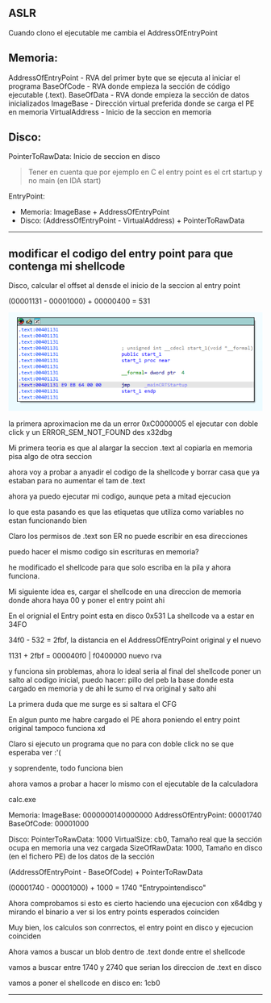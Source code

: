 ## ASLR

Cuando clono el ejecutable me cambia el AddressOfEntryPoint

## Memoria:
AddressOfEntryPoint - RVA del primer byte que se ejecuta al iniciar el programa
BaseOfCode - RVA donde empieza la sección de código ejecutable (.text).
BaseOfData - RVA donde empieza la sección de datos inicializados
ImageBase - Dirección virtual preferida donde se carga el PE en memoria
VirtualAddress - Inicio de la seccion en memoria

## Disco:
PointerToRawData: Inicio de seccion en disco

> Tener en cuenta que por ejemplo en C el entry point es el crt startup y no main (en IDA start)

EntryPoint:
- Memoria: ImageBase + AddressOfEntryPoint
- Disco: (AddressOfEntryPoint - VirtualAddress) + PointerToRawData

---

## modificar el codigo del entry point para que contenga mi shellcode

Disco, calcular el offset al densde el inicio de la seccion al entry point 


(00001131 - 00001000) + 00000400 = 531

![alt text](image.png)

la primera aproximacion me da un error 0xC0000005 el ejecutar con doble click y un ERROR_SEM_NOT_FOUND des x32dbg

Mi primera teoria es que al alargar la seccion .text al copiarla en memoria pisa algo de otra seccion 

ahora voy a probar a anyadir el codigo de la shellcode y borrar casa que ya estaban para no aumentar el tam de .text

ahora ya puedo ejecutar mi codigo, aunque peta a mitad ejecucion

lo que esta pasando es que las etiquetas que utiliza como variables no estan funcionando bien

Claro los permisos de .text son ER no puede escribir en esa direcciones

puedo hacer el mismo codigo sin escrituras en memoria?

he modificado el shellcode para que solo escriba en la pila y ahora funciona.

Mi siguiente idea es, cargar el shellcode en una direccion de memoria donde ahora haya 00 y poner el entry point ahi

En el orignial el Entry point esta en disco 0x531
La shellcode va a estar en 34FO

34f0 - 532 = 2fbf, la distancia en el AddressOfEntryPoint original y el nuevo

1131 + 2fbf = 000040f0 | f0400000 nuevo rva

y funciona sin problemas, ahora lo ideal seria al final del shellcode poner un salto al codigo inicial, puedo hacer: pillo del peb la base donde esta cargado en memoria y de ahi le sumo el rva original y salto ahi

La primera duda que me surge es si saltara el CFG

En algun punto me habre cargado el PE ahora poniendo el entry point original tampoco funciona xd

Claro si ejecuto un programa que no para con doble click no se que esperaba ver :'(

y soprendente, todo funciona bien

ahora vamos a probar a hacer lo mismo con el ejecutable de la calculadora

calc.exe 

Memoria:
ImageBase: 0000000140000000
AddressOfEntryPoint: 00001740
BaseOfCode: 00001000

Disco:
PointerToRawData: 1000
VirtualSize: cb0, Tamaño real que la sección ocupa en memoria una vez cargada
SizeOfRawData: 1000, Tamaño en disco (en el fichero PE) de los datos de la sección

(AddressOfEntryPoint - BaseOfCode) + PointerToRawData

(00001740 - 00001000) + 1000 = 1740 "Entrypointendisco"

Ahora comprobamos si esto es cierto haciendo una ejecucion con x64dbg y mirando el binario a ver si los entry points esperados coinciden

Muy bien, los calculos son conrrectos, el entry point en disco y ejecucion coinciden

Ahora vamos a buscar un blob dentro de .text donde entre el shellcode

vamos a buscar entre 1740 y 2740 que serian los direccion de .text en disco

vamos a poner el shellcode en disco en: 1cb0

---

